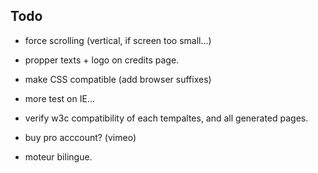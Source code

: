 


## Todo




 - force scrolling (vertical, if screen too small...)
 
 - propper  texts + logo on credits page.
 
 - make CSS compatible (add browser suffixes)
 
 - more test on IE...
 
 - verify w3c compatibility of each tempaltes, and all generated pages.
 
 
 - buy pro acccount? (vimeo)
 


 - moteur bilingue.